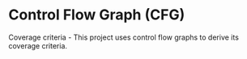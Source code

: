 # Control Flow Graph (CFG)
 
Coverage criteria - This project uses control flow graphs to derive its coverage criteria. 
